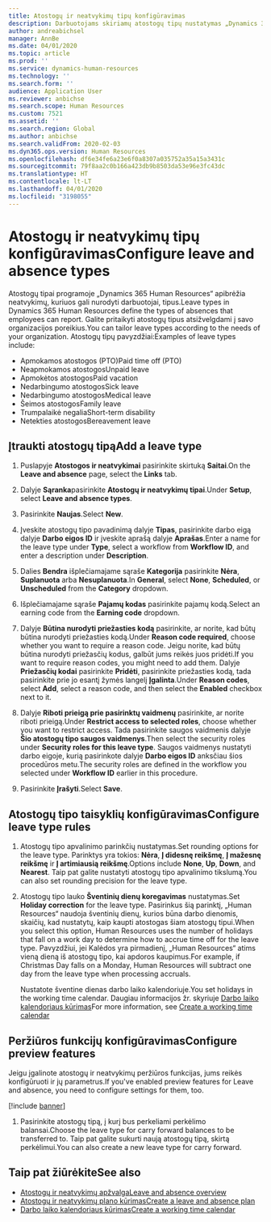 ```yaml
---
title: Atostogų ir neatvykimų tipų konfigūravimas
description: Darbuotojams skiriamų atostogų tipų nustatymas „Dynamics 365 Human Resources“.
author: andreabichsel
manager: AnnBe
ms.date: 04/01/2020
ms.topic: article
ms.prod: ''
ms.service: dynamics-human-resources
ms.technology: ''
ms.search.form: ''
audience: Application User
ms.reviewer: anbichse
ms.search.scope: Human Resources
ms.custom: 7521
ms.assetid: ''
ms.search.region: Global
ms.author: anbichse
ms.search.validFrom: 2020-02-03
ms.dyn365.ops.version: Human Resources
ms.openlocfilehash: df6e34fe6a23e6f0a8307a035752a35a15a3431c
ms.sourcegitcommit: 79f8aa2c0b166a423db9b8503da53e96e3fc43dc
ms.translationtype: HT
ms.contentlocale: lt-LT
ms.lasthandoff: 04/01/2020
ms.locfileid: "3198055"
---
```

# <a name="configure-leave-and-absence-types"></a><span data-ttu-id="3048d-103">Atostogų ir neatvykimų tipų konfigūravimas</span><span class="sxs-lookup"><span data-stu-id="3048d-103">Configure leave and absence types</span></span>

<span data-ttu-id="3048d-104">Atostogų tipai programoje „Dynamics 365 Human Resources“ apibrėžia neatvykimų, kuriuos gali nurodyti darbuotojai, tipus.</span><span class="sxs-lookup"><span data-stu-id="3048d-104">Leave types in Dynamics 365 Human Resources define the types of absences that employees can report.</span></span> <span data-ttu-id="3048d-105">Galite pritaikyti atostogų tipus atsižvelgdami į savo organizacijos poreikius.</span><span class="sxs-lookup"><span data-stu-id="3048d-105">You can tailor leave types according to the needs of your organization.</span></span> <span data-ttu-id="3048d-106">Atostogų tipų pavyzdžiai:</span><span class="sxs-lookup"><span data-stu-id="3048d-106">Examples of leave types include:</span></span>

- <span data-ttu-id="3048d-107">Apmokamos atostogos (PTO)</span><span class="sxs-lookup"><span data-stu-id="3048d-107">Paid time off (PTO)</span></span>
- <span data-ttu-id="3048d-108">Neapmokamos atostogos</span><span class="sxs-lookup"><span data-stu-id="3048d-108">Unpaid leave</span></span>
- <span data-ttu-id="3048d-109">Apmokėtos atostogos</span><span class="sxs-lookup"><span data-stu-id="3048d-109">Paid vacation</span></span>
- <span data-ttu-id="3048d-110">Nedarbingumo atostogos</span><span class="sxs-lookup"><span data-stu-id="3048d-110">Sick leave</span></span>
- <span data-ttu-id="3048d-111">Nedarbingumo atostogos</span><span class="sxs-lookup"><span data-stu-id="3048d-111">Medical leave</span></span>
- <span data-ttu-id="3048d-112">Šeimos atostogos</span><span class="sxs-lookup"><span data-stu-id="3048d-112">Family leave</span></span>
- <span data-ttu-id="3048d-113">Trumpalaikė negalia</span><span class="sxs-lookup"><span data-stu-id="3048d-113">Short-term disability</span></span>
- <span data-ttu-id="3048d-114">Netekties atostogos</span><span class="sxs-lookup"><span data-stu-id="3048d-114">Bereavement leave</span></span>

## <a name="add-a-leave-type"></a><span data-ttu-id="3048d-115">Įtraukti atostogų tipą</span><span class="sxs-lookup"><span data-stu-id="3048d-115">Add a leave type</span></span>

1. <span data-ttu-id="3048d-116">Puslapyje **Atostogos ir neatvykimai** pasirinkite skirtuką **Saitai**.</span><span class="sxs-lookup"><span data-stu-id="3048d-116">On the **Leave and absence** page, select the **Links** tab.</span></span>

2. <span data-ttu-id="3048d-117">Dalyje **Sąranka**pasirinkite **Atostogų ir neatvykimų tipai**.</span><span class="sxs-lookup"><span data-stu-id="3048d-117">Under **Setup**, select **Leave and absence types**.</span></span>

3. <span data-ttu-id="3048d-118">Pasirinkite **Naujas**.</span><span class="sxs-lookup"><span data-stu-id="3048d-118">Select **New**.</span></span>

4. <span data-ttu-id="3048d-119">Įveskite atostogų tipo pavadinimą dalyje **Tipas**, pasirinkite darbo eigą dalyje **Darbo eigos ID** ir įveskite aprašą dalyje **Aprašas**.</span><span class="sxs-lookup"><span data-stu-id="3048d-119">Enter a name for the leave type under **Type**, select a workflow from **Workflow ID**, and enter a description under **Description**.</span></span>

5. <span data-ttu-id="3048d-120">Dalies **Bendra** išplečiamajame sąraše **Kategorija** pasirinkite **Nėra**, **Suplanuota** arba **Nesuplanuota**.</span><span class="sxs-lookup"><span data-stu-id="3048d-120">In **General**, select **None**, **Scheduled**, or **Unscheduled** from the **Category** dropdown.</span></span>

6. <span data-ttu-id="3048d-121">Išplečiamajame sąraše **Pajamų kodas** pasirinkite pajamų kodą.</span><span class="sxs-lookup"><span data-stu-id="3048d-121">Select an earning code from the **Earning code** dropdown.</span></span>

7. <span data-ttu-id="3048d-122">Dalyje **Būtina nurodyti priežasties kodą** pasirinkite, ar norite, kad būtų būtina nurodyti priežasties kodą.</span><span class="sxs-lookup"><span data-stu-id="3048d-122">Under **Reason code required**, choose whether you want to require a reason code.</span></span> <span data-ttu-id="3048d-123">Jeigu norite, kad būtų būtina nurodyti priežasčių kodus, galbūt jums reikės juos pridėti.</span><span class="sxs-lookup"><span data-stu-id="3048d-123">If you want to require reason codes, you might need to add them.</span></span> <span data-ttu-id="3048d-124">Dalyje **Priežasčių kodai** pasirinkite **Pridėti**, pasirinkite priežasties kodą, tada pasirinkite prie jo esantį žymės langelį **Įgalinta**.</span><span class="sxs-lookup"><span data-stu-id="3048d-124">Under **Reason codes**, select **Add**, select a reason code, and then select the **Enabled** checkbox next to it.</span></span>

8. <span data-ttu-id="3048d-125">Dalyje **Riboti prieigą prie pasirinktų vaidmenų** pasirinkite, ar norite riboti prieigą.</span><span class="sxs-lookup"><span data-stu-id="3048d-125">Under **Restrict access to selected roles**, choose whether you want to restrict access.</span></span> <span data-ttu-id="3048d-126">Tada pasirinkite saugos vaidmenis dalyje **Šio atostogų tipo saugos vaidmenys**.</span><span class="sxs-lookup"><span data-stu-id="3048d-126">Then select the security roles under **Security roles for this leave type**.</span></span> <span data-ttu-id="3048d-127">Saugos vaidmenys nustatyti darbo eigoje, kurią pasirinkote dalyje **Darbo eigos ID** anksčiau šios procedūros metu.</span><span class="sxs-lookup"><span data-stu-id="3048d-127">The security roles are defined in the workflow you selected under **Workflow ID** earlier in this procedure.</span></span>

9. <span data-ttu-id="3048d-128">Pasirinkite **Įrašyti**.</span><span class="sxs-lookup"><span data-stu-id="3048d-128">Select **Save**.</span></span>

## <a name="configure-leave-type-rules"></a><span data-ttu-id="3048d-129">Atostogų tipo taisyklių konfigūravimas</span><span class="sxs-lookup"><span data-stu-id="3048d-129">Configure leave type rules</span></span>

1. <span data-ttu-id="3048d-130">Atostogų tipo apvalinimo parinkčių nustatymas.</span><span class="sxs-lookup"><span data-stu-id="3048d-130">Set rounding options for the leave type.</span></span> <span data-ttu-id="3048d-131">Parinktys yra tokios: **Nėra**, **Į didesnę reikšmę**, **Į mažesnę reikšmę** ir **Į artimiausią reikšmę**.</span><span class="sxs-lookup"><span data-stu-id="3048d-131">Options include **None**, **Up**, **Down**, and **Nearest**.</span></span> <span data-ttu-id="3048d-132">Taip pat galite nustatyti atostogų tipo apvalinimo tikslumą.</span><span class="sxs-lookup"><span data-stu-id="3048d-132">You can also set rounding precision for the leave type.</span></span>

2. <span data-ttu-id="3048d-133">Atostogų tipo lauko **Šventinių dienų koregavimas** nustatymas.</span><span class="sxs-lookup"><span data-stu-id="3048d-133">Set **Holiday correction** for the leave type.</span></span> <span data-ttu-id="3048d-134">Pasirinkus šią parinktį, „Human Resources“ naudoja šventinių dienų, kurios būna darbo dienomis, skaičių, kad nustatytų, kaip kaupti atostogas šiam atostogų tipui.</span><span class="sxs-lookup"><span data-stu-id="3048d-134">When you select this option, Human Resources uses the number of holidays that fall on a work day to determine how to accrue time off for the leave type.</span></span> <span data-ttu-id="3048d-135">Pavyzdžiui, jei Kalėdos yra pirmadienį, „Human Resources“ atims vieną dieną iš atostogų tipo, kai apdoros kaupimus.</span><span class="sxs-lookup"><span data-stu-id="3048d-135">For example, if Christmas Day falls on a Monday, Human Resources will subtract one day from the leave type when processing accruals.</span></span>

   <span data-ttu-id="3048d-136">Nustatote šventine dienas darbo laiko kalendoriuje.</span><span class="sxs-lookup"><span data-stu-id="3048d-136">You set holidays in the working time calendar.</span></span> <span data-ttu-id="3048d-137">Daugiau informacijos žr. skyriuje [Darbo laiko kalendoriaus kūrimas](hr-leave-and-absence-working-time-calendar.md)</span><span class="sxs-lookup"><span data-stu-id="3048d-137">For more information, see [Create a working time calendar](hr-leave-and-absence-working-time-calendar.md)</span></span>
   
## <a name="configure-preview-features"></a><span data-ttu-id="3048d-138">Peržiūros funkcijų konfigūravimas</span><span class="sxs-lookup"><span data-stu-id="3048d-138">Configure preview features</span></span>

<span data-ttu-id="3048d-139">Jeigu įgalinote atostogų ir neatvykimų peržiūros funkcijas, jums reikės konfigūruoti ir jų parametrus.</span><span class="sxs-lookup"><span data-stu-id="3048d-139">If you've enabled preview features for Leave and absence, you need to configure settings for them, too.</span></span>

[!include [banner](includes/preview-feature-leave-absence.md)]

1. <span data-ttu-id="3048d-140">Pasirinkite atostogų tipą, į kurį bus perkeliami perkėlimo balansai.</span><span class="sxs-lookup"><span data-stu-id="3048d-140">Choose the leave type for carry forward balances to be transferred to.</span></span> <span data-ttu-id="3048d-141">Taip pat galite sukurti naują atostogų tipą, skirtą perkėlimui.</span><span class="sxs-lookup"><span data-stu-id="3048d-141">You can also create a new leave type for carry forward.</span></span> 

## <a name="see-also"></a><span data-ttu-id="3048d-142">Taip pat žiūrėkite</span><span class="sxs-lookup"><span data-stu-id="3048d-142">See also</span></span>

- [<span data-ttu-id="3048d-143">Atostogų ir neatvykimų apžvalga</span><span class="sxs-lookup"><span data-stu-id="3048d-143">Leave and absence overview</span></span>](hr-leave-and-absence-overview.md)
- [<span data-ttu-id="3048d-144">Atostogų ir neatvykimų plano kūrimas</span><span class="sxs-lookup"><span data-stu-id="3048d-144">Create a leave and absence plan</span></span>](hr-leave-and-absence-plans.md)
- [<span data-ttu-id="3048d-145">Darbo laiko kalendoriaus kūrimas</span><span class="sxs-lookup"><span data-stu-id="3048d-145">Create a working time calendar</span></span>](hr-leave-and-absence-working-time-calendar.md)
